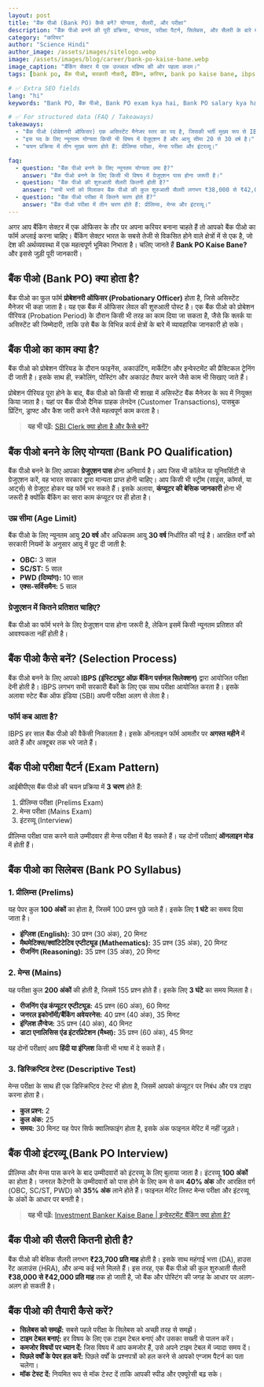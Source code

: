 ```yaml
---
layout: post
title: "बैंक पीओ (Bank PO) कैसे बनें? योग्यता, सैलरी, और परीक्षा"
description: "बैंक पीओ बनने की पूरी प्रक्रिया, योग्यता, परीक्षा पैटर्न, सिलेबस, और सैलरी के बारे में जानें। ग्रेजुएशन के बाद बैंकिंग में एक शानदार करियर।"
category: "करियर"
author: "Science Hindi"
author_image: /assets/images/sitelogo.webp
image: /assets/images/blog/career/bank-po-kaise-bane.webp
image_caption: "बैंकिंग सेक्टर में एक उज्ज्वल भविष्य की ओर पहला कदम।"
tags: [bank po, बैंक पीओ, सरकारी नौकरी, बैंकिंग, करियर, bank po kaise bane, ibps po]

# ✅ Extra SEO fields
lang: "hi"
keywords: "Bank PO, बैंक पीओ, Bank PO exam kya hai, Bank PO salary kya hai, Bank PO syllabus, Bank PO eligibility, IBPS PO"

# ✅ For structured data (FAQ / Takeaways)
takeaways:
  - "बैंक पीओ (प्रोबेशनरी ऑफिसर) एक असिस्टेंट मैनेजर स्तर का पद है, जिसकी भर्ती मुख्य रूप से IBPS और SBI द्वारा की जाती है।"
  - "इस पद के लिए न्यूनतम योग्यता किसी भी विषय में ग्रेजुएशन है और आयु सीमा 20 से 30 वर्ष है।"
  - "चयन प्रक्रिया में तीन मुख्य चरण होते हैं: प्रीलिम्स परीक्षा, मेन्स परीक्षा और इंटरव्यू।"

faq:
  - question: "बैंक पीओ बनने के लिए न्यूनतम योग्यता क्या है?"
    answer: "बैंक पीओ बनने के लिए किसी भी विषय में ग्रेजुएशन पास होना जरूरी है।"
  - question: "बैंक पीओ की शुरुआती सैलरी कितनी होती है?"
    answer: "सभी भत्तों को मिलाकर बैंक पीओ की कुल शुरुआती सैलरी लगभग ₹38,000 से ₹42,000 प्रति माह तक होती है।"
  - question: "बैंक पीओ परीक्षा में कितने चरण होते हैं?"
    answer: "बैंक पीओ परीक्षा में तीन चरण होते हैं: प्रीलिम्स, मेन्स और इंटरव्यू।"
---
```


अगर आप बैंकिंग सेक्टर में एक ऑफिसर के तौर पर अपना करियर बनाना चाहते हैं तो आपको बैंक पीओ का फॉर्म अप्लाई करना चाहिए। बैंकिंग सेक्टर भारत के सबसे तेजी से विकसित होने वाले क्षेत्रों में से एक है, जो देश की अर्थव्यवस्था में एक महत्वपूर्ण भूमिका निभाता है। चलिए जानते हैं **Bank PO Kaise Bane?** और इससे जुड़ी पूरी जानकारी।

## बैंक पीओ (Bank PO) क्या होता है?

बैंक पीओ का फुल फॉर्म **प्रोबेशनरी ऑफिसर (Probationary Officer)** होता है, जिसे असिस्टेंट मैनेजर भी कहा जाता है। यह एक बैंक में ऑफिसर लेवल की शुरुआती पोस्ट है। एक बैंक पीओ को प्रोबेशन पीरियड (Probation Period) के दौरान किसी भी तरह का काम दिया जा सकता है, जैसे कि क्लर्क या असिस्टेंट की जिम्मेदारी, ताकि उसे बैंक के विभिन्न कार्य क्षेत्रों के बारे में व्यावहारिक जानकारी हो सके।

## बैंक पीओ का काम क्या है?

बैंक पीओ को प्रोबेशन पीरियड के दौरान फाइनेंस, अकाउंटिंग, मार्केटिंग और इन्वेस्टमेंट की प्रैक्टिकल ट्रेनिंग दी जाती है। इसके साथ ही, स्क्रोलिंग, पोस्टिंग और अकाउंट तैयार करने जैसे काम भी सिखाए जाते हैं।

प्रोबेशन पीरियड पूरा होने के बाद, बैंक पीओ को किसी भी शाखा में असिस्टेंट बैंक मैनेजर के रूप में नियुक्त किया जाता है। यहां पर बैंक पीओ दैनिक ग्राहक लेनदेन (Customer Transactions), पासबुक प्रिंटिंग, ड्राफ्ट और कैश जारी करने जैसे महत्वपूर्ण काम करता है।

> **यह भी पढ़ें:** [SBI Clerk क्या होता है और कैसे बनें?](https://sciencehindi.in/)

## बैंक पीओ बनने के लिए योग्यता (Bank PO Qualification)

बैंक पीओ बनने के लिए आपका **ग्रेजुएशन पास** होना अनिवार्य है। आप जिस भी कॉलेज या यूनिवर्सिटी से ग्रेजुएशन करें, वह भारत सरकार द्वारा मान्यता प्राप्त होनी चाहिए। आप किसी भी स्ट्रीम (साइंस, कॉमर्स, या आर्ट्स) से ग्रेजुएट होकर यह फॉर्म भर सकते हैं। इसके अलावा, **कंप्यूटर की बेसिक जानकारी** होना भी जरूरी है क्योंकि बैंकिंग का सारा काम कंप्यूटर पर ही होता है।

### उम्र सीमा (Age Limit)

बैंक पीओ के लिए न्यूनतम आयु **20 वर्ष** और अधिकतम आयु **30 वर्ष** निर्धारित की गई है। आरक्षित वर्गों को सरकारी नियमों के अनुसार आयु में छूट दी जाती है:
- **OBC:** 3 साल
- **SC/ST:** 5 साल
- **PWD (दिव्यांग):** 10 साल
- **एक्स-सर्विसमैन:** 5 साल

### ग्रेजुएशन में कितने प्रतिशत चाहिए?

बैंक पीओ का फॉर्म भरने के लिए ग्रेजुएशन पास होना जरूरी है, लेकिन इसमें किसी न्यूनतम प्रतिशत की आवश्यकता नहीं होती है।

## बैंक पीओ कैसे बनें? (Selection Process)

बैंक पीओ बनने के लिए आपको **IBPS (इंस्टिट्यूट ऑफ़ बैंकिंग पर्सनल सिलेक्शन)** द्वारा आयोजित परीक्षा देनी होती है। IBPS लगभग सभी सरकारी बैंकों के लिए एक साथ परीक्षा आयोजित करता है। इसके अलावा स्टेट बैंक ऑफ इंडिया (SBI) अपनी परीक्षा अलग से लेता है।

### फॉर्म कब आता है?

IBPS हर साल बैंक पीओ की वैकेंसी निकालता है। इसके ऑनलाइन फॉर्म आमतौर पर **अगस्त महीने** में आते हैं और अक्टूबर तक भरे जाते हैं।

## बैंक पीओ परीक्षा पैटर्न (Exam Pattern)

आईबीपीएस बैंक पीओ की चयन प्रक्रिया में **3 चरण** होते हैं:
1.  प्रीलिम्स परीक्षा (Prelims Exam)
2.  मेन्स परीक्षा (Mains Exam)
3.  इंटरव्यू (Interview)

प्रीलिम्स परीक्षा पास करने वाले उम्मीदवार ही मेन्स परीक्षा में बैठ सकते हैं। यह दोनों परीक्षाएं **ऑनलाइन मोड** में होती हैं।

## बैंक पीओ का सिलेबस (Bank PO Syllabus)

### 1. प्रीलिम्स (Prelims)
यह पेपर कुल **100 अंकों** का होता है, जिसमें 100 प्रश्न पूछे जाते हैं। इसके लिए **1 घंटे** का समय दिया जाता है।

- **इंग्लिश (English):** 30 प्रश्न (30 अंक), 20 मिनट
- **मैथमेटिक्स/क्वांटिटेटिव एप्टीट्यूड (Mathematics):** 35 प्रश्न (35 अंक), 20 मिनट
- **रीजनिंग (Reasoning):** 35 प्रश्न (35 अंक), 20 मिनट

### 2. मेन्स (Mains)
यह परीक्षा कुल **200 अंकों** की होती है, जिसमें 155 प्रश्न होते हैं। इसके लिए **3 घंटे** का समय मिलता है।

- **रीजनिंग एंड कंप्यूटर एप्टीट्यूड:** 45 प्रश्न (60 अंक), 60 मिनट
- **जनरल इकोनॉमी/बैंकिंग अवेयरनेस:** 40 प्रश्न (40 अंक), 35 मिनट
- **इंग्लिश लैंग्वेज:** 35 प्रश्न (40 अंक), 40 मिनट
- **डाटा एनालिसिस एंड इंटरप्रिटेशन (मैथ्स):** 35 प्रश्न (60 अंक), 45 मिनट

यह दोनों परीक्षाएं आप **हिंदी या इंग्लिश** किसी भी भाषा में दे सकते हैं।

### 3. डिस्क्रिप्टिव टेस्ट (Descriptive Test)
मेन्स परीक्षा के साथ ही एक डिस्क्रिप्टिव टेस्ट भी होता है, जिसमें आपको कंप्यूटर पर निबंध और पत्र टाइप करना होता है।
- **कुल प्रश्न:** 2
- **कुल अंक:** 25
- **समय:** 30 मिनट
यह पेपर सिर्फ क्वालिफाइंग होता है, इसके अंक फाइनल मेरिट में नहीं जुड़ते।

## बैंक पीओ इंटरव्यू (Bank PO Interview)

प्रीलिम्स और मेन्स पास करने के बाद उम्मीदवारों को इंटरव्यू के लिए बुलाया जाता है। इंटरव्यू **100 अंकों** का होता है। जनरल कैटेगरी के उम्मीदवारों को पास होने के लिए कम से कम **40% अंक** और आरक्षित वर्ग (OBC, SC/ST, PWD) को **35% अंक** लाने होते हैं। फाइनल मेरिट लिस्ट मेन्स परीक्षा और इंटरव्यू के अंकों के आधार पर बनती है।

> **यह भी पढ़ें:** [Investment Banker Kaise Bane | इन्वेस्टमेंट बैंकिंग क्या होता है?](https://sciencehindi.in/investment-banker-kaise-bane)

## बैंक पीओ की सैलरी कितनी होती है?

बैंक पीओ की बेसिक सैलरी लगभग **₹23,700 प्रति माह** होती है। इसके साथ महंगाई भत्ता (DA), हाउस रेंट अलाउंस (HRA), और अन्य कई भत्ते मिलते हैं। इस तरह, एक बैंक पीओ की कुल शुरुआती सैलरी **₹38,000 से ₹42,000 प्रति माह** तक हो जाती है, जो बैंक और पोस्टिंग की जगह के आधार पर अलग-अलग हो सकती है।

## बैंक पीओ की तैयारी कैसे करें?

- **सिलेबस को समझें:** सबसे पहले परीक्षा के सिलेबस को अच्छी तरह से समझें।
- **टाइम टेबल बनाएं:** हर विषय के लिए एक टाइम टेबल बनाएं और उसका सख्ती से पालन करें।
- **कमजोर विषयों पर ध्यान दें:** जिस विषय में आप कमजोर हैं, उसे अपने टाइम टेबल में ज्यादा समय दें।
- **पिछले वर्षों के पेपर हल करें:** पिछले वर्षों के प्रश्नपत्रों को हल करने से आपको एग्जाम पैटर्न का पता चलेगा।
- **मॉक टेस्ट दें:** नियमित रूप से मॉक टेस्ट दें ताकि आपकी स्पीड और एक्यूरेसी बढ़ सके।
